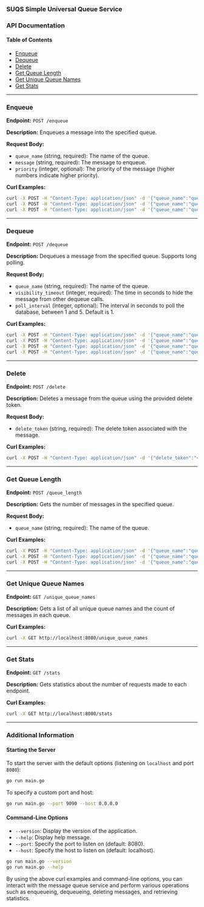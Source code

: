 ### SUQS Simple Universal Queue Service 

### API Documentation

#### Table of Contents
- [Enqueue](#enqueue)
- [Dequeue](#dequeue)
- [Delete](#delete)
- [Get Queue Length](#get-queue-length)
- [Get Unique Queue Names](#get-unique-queue-names)
- [Get Stats](#get-stats)

---

### Enqueue

**Endpoint:** `POST /enqueue`

**Description:** Enqueues a message into the specified queue.

**Request Body:**
- `queue_name` (string, required): The name of the queue.
- `message` (string, required): The message to enqueue.
- `priority` (integer, optional): The priority of the message (higher numbers indicate higher priority).

**Curl Examples:**
```sh
curl -X POST -H "Content-Type: application/json" -d '{"queue_name":"queue1","message":"Message 1"}' http://localhost:8080/enqueue
curl -X POST -H "Content-Type: application/json" -d '{"queue_name":"queue1","message":"Message 2","priority":1}' http://localhost:8080/enqueue
curl -X POST -H "Content-Type: application/json" -d '{"queue_name":"queue2","message":"Message 3","priority":2}' http://localhost:8080/enqueue
```

---

### Dequeue

**Endpoint:** `POST /dequeue`

**Description:** Dequeues a message from the specified queue. Supports long polling.

**Request Body:**
- `queue_name` (string, required): The name of the queue.
- `visibility_timeout` (integer, required): The time in seconds to hide the message from other dequeue calls.
- `poll_interval` (integer, optional): The interval in seconds to poll the database, between 1 and 5. Default is 1.

**Curl Examples:**
```sh
curl -X POST -H "Content-Type: application/json" -d '{"queue_name":"queue1","visibility_timeout":10}' http://localhost:8080/dequeue
curl -X POST -H "Content-Type: application/json" -d '{"queue_name":"queue1","visibility_timeout":10,"poll_interval":2}' http://localhost:8080/dequeue
curl -X POST -H "Content-Type: application/json" -d '{"queue_name":"queue2","visibility_timeout":20}' http://localhost:8080/dequeue
curl -X POST -H "Content-Type: application/json" -d '{"queue_name":"queue2","visibility_timeout":20,"poll_interval":3}' http://localhost:8080/dequeue
```

---

### Delete

**Endpoint:** `POST /delete`

**Description:** Deletes a message from the queue using the provided delete token.

**Request Body:**
- `delete_token` (string, required): The delete token associated with the message.

**Curl Examples:**
```sh
curl -X POST -H "Content-Type: application/json" -d '{"delete_token":"<delete_token>"}' http://localhost:8080/delete
```

---

### Get Queue Length

**Endpoint:** `POST /queue_length`

**Description:** Gets the number of messages in the specified queue.

**Request Body:**
- `queue_name` (string, required): The name of the queue.

**Curl Examples:**
```sh
curl -X POST -H "Content-Type: application/json" -d '{"queue_name":"queue1"}' http://localhost:8080/queue_length
curl -X POST -H "Content-Type: application/json" -d '{"queue_name":"queue2"}' http://localhost:8080/queue_length
curl -X POST -H "Content-Type: application/json" -d '{"queue_name":"queue3"}' http://localhost:8080/queue_length
```

---

### Get Unique Queue Names

**Endpoint:** `GET /unique_queue_names`

**Description:** Gets a list of all unique queue names and the count of messages in each queue.

**Curl Examples:**
```sh
curl -X GET http://localhost:8080/unique_queue_names
```

---

### Get Stats

**Endpoint:** `GET /stats`

**Description:** Gets statistics about the number of requests made to each endpoint.

**Curl Examples:**
```sh
curl -X GET http://localhost:8080/stats
```

---

### Additional Information

#### Starting the Server

To start the server with the default options (listening on `localhost` and port `8080`):

```sh
go run main.go
```

To specify a custom port and host:

```sh
go run main.go --port 9090 --host 0.0.0.0
```

#### Command-Line Options

- `--version`: Display the version of the application.
- `--help`: Display help message.
- `--port`: Specify the port to listen on (default: 8080).
- `--host`: Specify the host to listen on (default: localhost).

```sh
go run main.go --version
go run main.go --help
```

By using the above curl examples and command-line options, you can interact with the message queue service and perform various operations such as enqueueing, dequeueing, deleting messages, and retrieving statistics.

